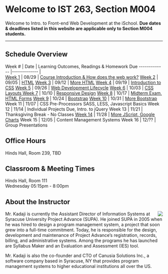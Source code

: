# Welcome to IST 263, Section M004
Welcome to Intro. to Front-end Web Development at the iSchool. **Due dates & deadlines listed in this website are applicable only to Section M004 students.**

---

## Schedule Overview


 Week # | Date | Learning Outcomes, Readings & Homework Due 
 -------------  |-------------  |   
[Week 1](schedule/week01.md) | 08/29 | [Course Introduction & How does the web work?](schedule/week01.md)
[Week 2](schedule/week02.md) | 09/05 | [HTML](schedule/week02.md)
[Week 3](schedule/week03.md) | 09/12 | [More HTML](schedule/week03.md)
[Week 4](schedule/week04.md) | 09/19 | [Introduction to CSS](schedule/week04.md)
[Week 5](schedule/week05.md) | 09/26 | [Web Development Lifecycle](schedule/week05.md)
[Week 6](schedule/week06.md) | 10/03 | [CSS Layouts ](schedule/week06.md)
[Week 7](schedule/week07.md) | 10/10 | [Responsive Design](schedule/week07.md)
[Week 8](schedule/week08.md) | 10/17 | [Midterm Exam, HTML Forms](schedule/week08.md)
[Week 9](schedule/week09.md) | 10/24 | [Bootstrap](schedule/week09.md)
[Week 10](schedule/week10.md) | 10/31 | [More Bootstrap](schedule/week10.md)
Week 11 | 11/07 | CSS Pre-Processors SASS, LESS, Javascript Basics
Week 12 | 11/14 | Individual Projects Due, Intro. to jQuery
Week 13 | 11/21 | Thanksgiving Break - No Classes
[Week 14](schedule/week14.md) | 11/28 | [More JScript, Google Charts](schedule/week14.md)
Week 15 | 12/05 | Content Management Systems
Week 16 | 12/?? | Group Presentations


## Office Hours
Hinds Hall, Room 239, TBD 



## Classroom & Meeting Times
Hinds Hall, Room 111   
Wednesday 05:15pm - 8:00pm

<!--
## Questions / Discussions / Contacting the Instructor
This class will use Gitter as the primary platform for group discussions. All registered students will receive an invite to join the class's Gitter team. It is a free service. 
<p>**Gitter Team URL - [https://gitter.im/iSchool-Syracuse-IST-263/F17-M005](https://gitter.im/iSchool-Syracuse-IST-263/F17-M005)**  </p
<p>*If you must, you can direct message the instructor on Gitter and/or send a message via Blackboard.*</p>
-->

## About the Instructor

<p><img src="http://ist256.syr.edu/images/kadaji.jpg" align="right">Mr. Kadaji is currently the Assistant Director of Information Systems at Syracuse University Project Advance (SUPA). He joined SUPA in 2005 when he was hired to design a program management system, a project that soon grew into a full-time commitment. Today, he is responsible for the design, development and maintenance of Project Advance’s registration, records, billing, and administrative systems. Among the programs he has launched are Syllabus Maker and an Evaluation and Assessment (IES) tool. </p>

Mr. Kadaji is also the co-founder and CTO of Canusia Solutions Inc., a software company based in Syracuse, NY that provides program management systems to higher educational institutions all over the US. 